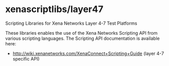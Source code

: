 # xenascriptlibs/layer47
Scripting Libraries for Xena Networks Layer 4-7 Test Platforms

These libraries enables the use of the Xena Networks Scripting API from various scripting languages. The Scripting API documentation is available here:

* http://wiki.xenanetworks.com/XenaConnect+Scripting+Guide (layer 4-7 specific API)

